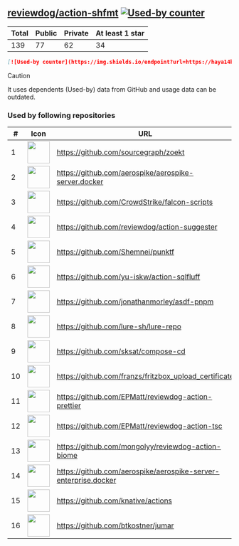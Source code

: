 





## [reviewdog/action-shfmt](https://github.com/reviewdog/action-shfmt) [![Used-by counter](https://img.shields.io/endpoint?url=https://haya14busa.github.io/github-used-by/data/reviewdog/action-shfmt/shieldsio.json)](https://github.com/haya14busa/github-used-by/tree/main/repo/reviewdog/action-shfmt)

| Total | Public | Private | At least 1 star
| ----- | ------ | ------- | ---------------
| 139 | 77 | 62 | 34 |

```md
[![Used-by counter](https://img.shields.io/endpoint?url=https://haya14busa.github.io/github-used-by/data/reviewdog/action-shfmt/shieldsio.json)](https://github.com/haya14busa/github-used-by/tree/main/repo/reviewdog/action-shfmt)
```

> [!CAUTION]
> It uses dependents (Used-by) data from GitHub and usage data can be outdated.

### Used by following repositories

| # | Icon | URL | Stars |
| -- | -- | -- | -- | 
|1|<img src="https://github.com/sourcegraph.png" width=50 height=50>|https://github.com/sourcegraph/zoekt|537|
|2|<img src="https://github.com/aerospike.png" width=50 height=50>|https://github.com/aerospike/aerospike-server.docker|140|
|3|<img src="https://github.com/CrowdStrike.png" width=50 height=50>|https://github.com/CrowdStrike/falcon-scripts|125|
|4|<img src="https://github.com/reviewdog.png" width=50 height=50>|https://github.com/reviewdog/action-suggester|101|
|5|<img src="https://github.com/Shemnei.png" width=50 height=50>|https://github.com/Shemnei/punktf|76|
|6|<img src="https://github.com/yu-iskw.png" width=50 height=50>|https://github.com/yu-iskw/action-sqlfluff|64|
|7|<img src="https://github.com/jonathanmorley.png" width=50 height=50>|https://github.com/jonathanmorley/asdf-pnpm|60|
|8|<img src="https://github.com/lure-sh.png" width=50 height=50>|https://github.com/lure-sh/lure-repo|50|
|9|<img src="https://github.com/sksat.png" width=50 height=50>|https://github.com/sksat/compose-cd|39|
|10|<img src="https://github.com/franzs.png" width=50 height=50>|https://github.com/franzs/fritzbox_upload_certificate|38|
|11|<img src="https://github.com/EPMatt.png" width=50 height=50>|https://github.com/EPMatt/reviewdog-action-prettier|19|
|12|<img src="https://github.com/EPMatt.png" width=50 height=50>|https://github.com/EPMatt/reviewdog-action-tsc|19|
|13|<img src="https://github.com/mongolyy.png" width=50 height=50>|https://github.com/mongolyy/reviewdog-action-biome|18|
|14|<img src="https://github.com/aerospike.png" width=50 height=50>|https://github.com/aerospike/aerospike-server-enterprise.docker|15|
|15|<img src="https://github.com/knative.png" width=50 height=50>|https://github.com/knative/actions|11|
|16|<img src="https://github.com/btkostner.png" width=50 height=50>|https://github.com/btkostner/jumar|5|
